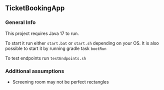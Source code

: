 ## TicketBookingApp
### General Info
This project requires Java 17 to run.

To start it run either ```start.bat``` or ```start.sh``` depending on your OS. It is also possible to start it by running gradle task ```bootRun```

To test endpoints run ```testEndpoints.sh```
### Additional assumptions
* Screening room may not be perfect rectangles
